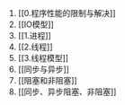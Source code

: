 1. [[0.程序性能的限制与解决]]
2. [[IO模型]]
3. [[1.进程]]
4. [[2.线程]]
5. [[3.线程模型]]
6. [[同步与异步]]
7. [[阻塞和非阻塞]]
8. [[同步、异步阻塞、非阻塞]]